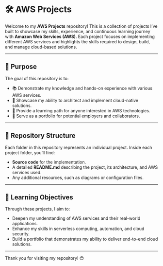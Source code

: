 # 🛠️ AWS Projects  

Welcome to my **AWS Projects** repository! This is a collection of projects I’ve built to showcase my skills, experience, and continuous learning journey with **Amazon Web Services (AWS)**. Each project focuses on implementing different AWS services and highlights the skills required to design, build, and manage cloud-based solutions.  

---

## 🌟 Purpose  

The goal of this repository is to:  
- 📚 Demonstrate my knowledge and hands-on experience with various AWS services.  
- 🚀 Showcase my ability to architect and implement cloud-native solutions.  
- 🧠 Provide a learning path for anyone interested in AWS technologies.  
- 💼 Serve as a portfolio for potential employers and collaborators.  

---

## 📂 Repository Structure  

Each folder in this repository represents an individual project. Inside each project folder, you’ll find:  
- **Source code** for the implementation.  
- A detailed **README.md** describing the project, its architecture, and AWS services used.  
- Any additional resources, such as diagrams or configuration files.  

---

## 🎯 Learning Objectives  

Through these projects, I aim to:  
- Deepen my understanding of AWS services and their real-world applications.  
- Enhance my skills in serverless computing, automation, and cloud security.  
- Build a portfolio that demonstrates my ability to deliver end-to-end cloud solutions.  

---

Thank you for visiting my repository! 😊
